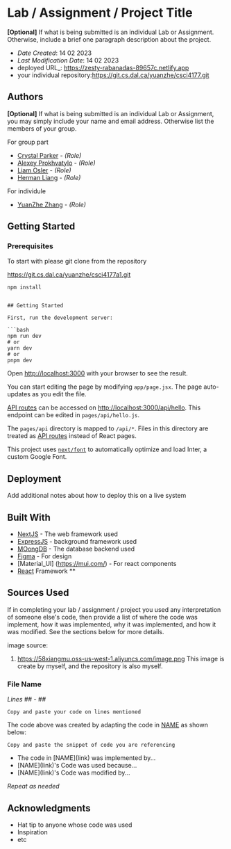 <!--- The following README.md sample file was adapted from https://gist.github.com/PurpleBooth/109311bb0361f32d87a2#file-readme-template-md by Gabriella Mosquera for academic use --->
<!--- You may delete any comments in this sample README.md file. If needing to use as a .txt file then simply delete all comments, edit as needed, and save as a README.txt file --->

# Lab / Assignment / Project Title

**[Optional]** If what is being submitted is an individual Lab or Assignment. Otherwise, include a brief one paragraph description about the project.

- _Date Created_: 14 02 2023
- _Last Modification Date_: 14 02 2023
- deployed URL\_: https://zesty-rabanadas-89657c.netlify.app
- your individual repository:https://git.cs.dal.ca/yuanzhe/csci4177.git


## Authors

**[Optional]** If what is being submitted is an individual Lab or Assignment, you may simply include your name and email address. Otherwise list the members of your group.

For group part

- [Crystal Parker](cr838048@dal.ca) - _(Role)_
- [Alexey Prokhvatylo](alexey@dal.ca) - _(Role)_
- [Liam Osler](liam.osler@dal.ca) - _(Role)_
- [Herman Liang](yiqunliang@dal.ca) - _(Role)_

For individule
- [YuanZhe Zhang](yn680471@dal.ca) - _(Role)_

## Getting Started

### Prerequisites

To start with please git clone from the repository

https://git.cs.dal.ca/yuanzhe/csci4177a1.git

````
npm install


## Getting Started

First, run the development server:

```bash
npm run dev
# or
yarn dev
# or
pnpm dev
````

Open [http://localhost:3000](http://localhost:3000) with your browser to see the result.

You can start editing the page by modifying `app/page.jsx`. The page auto-updates as you edit the file.

[API routes](https://nextjs.org/docs/api-routes/introduction) can be accessed on [http://localhost:3000/api/hello](http://localhost:3000/api/hello). This endpoint can be edited in `pages/api/hello.js`.

The `pages/api` directory is mapped to `/api/*`. Files in this directory are treated as [API routes](https://nextjs.org/docs/api-routes/introduction) instead of React pages.

This project uses [`next/font`](https://nextjs.org/docs/basic-features/font-optimization) to automatically optimize and load Inter, a custom Google Font.

## Deployment

Add additional notes about how to deploy this on a live system

## Built With

<!--- Provide a list of the frameworks used to build this application, your list should include the name of the framework used, the url where the framework is available for download and what the framework was used for, see the example below --->

- [NextJS](https://nextjs.org/) - The web framework used
- [ExpressJS](https://expressjs.com/) - background framework used
- [MOongDB](https://www.mongodb.com/) - The database backend used
- [Figma](https://www.figma.com/files/recent?fuid=1202387551630529583) - For design
- [Material_UI] (https://mui.com/) - For react components
- [React](https://reactjs.org/) Framework
  \*\*

## Sources Used

If in completing your lab / assignment / project you used any interpretation of someone else's code, then provide a list of where the code was implement, how it was implemented, why it was implemented, and how it was modified. See the sections below for more details.

image source:

1. https://58xiangmu.oss-us-west-1.aliyuncs.com/image.png This image is create by myself, and the repository is also myself.

### File Name

_Lines ## - ##_

```
Copy and paste your code on lines mentioned

```

The code above was created by adapting the code in [NAME](link) as shown below:

```
Copy and paste the snippet of code you are referencing

```

- <!---How---> The code in [NAME](link) was implemented by...
- <!---Why---> [NAME](link)'s Code was used because...
- <!---How---> [NAME](link)'s Code was modified by...

_Repeat as needed_

## Acknowledgments

- Hat tip to anyone whose code was used
- Inspiration
- etc
